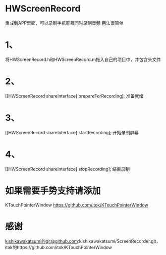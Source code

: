 # HWScreenRecord
集成到APP里面，可以录制手机屏幕同时录制音频
用法很简单
# 1、
将HWScreenRecord.h和HWScreenRecord.m拖入自己的项目中，并包含头文件
# 2、
[[HWScreenRecord shareInterface] prepareForRecording];
准备就绪
# 3、
[[HWScreenRecord shareInterface] startRecording];
开始录制屏幕
# 4、
[[HWScreenRecord shareInterface] stopRecording];
结束录制

# 如果需要手势支持请添加
KTouchPointerWindow
https://github.com/itok/KTouchPointerWindow
# 感谢
kishikawakatsumi的git@github.com:kishikawakatsumi/ScreenRecorder.git，
itok的https://github.com/itok/KTouchPointerWindow
